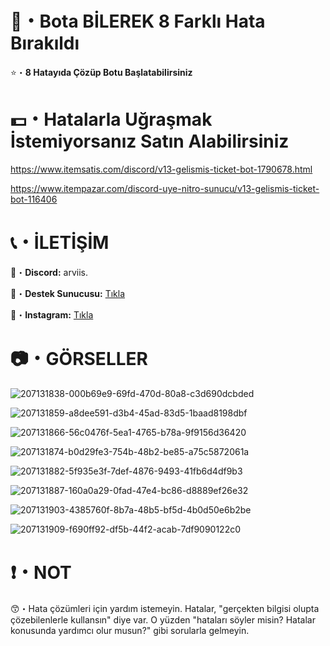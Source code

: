 # 🤖・Bota BİLEREK 8 Farklı Hata Bırakıldı
⭐・**8 Hatayıda Çözüp Botu Başlatabilirsiniz**
# 
#

# 💵・Hatalarla Uğraşmak İstemiyorsanız Satın Alabilirsiniz
https://www.itemsatis.com/discord/v13-gelismis-ticket-bot-1790678.html

https://www.itempazar.com/discord-uye-nitro-sunucu/v13-gelismis-ticket-bot-116406
# 
#

# 📞・İLETİŞİM
💙・**Discord:** arviis.

🔗・**Destek Sunucusu:** [Tıkla](https://discord.gg/3AfAFE5qYg)

💜・**Instagram:** [Tıkla](https://www.instagram.com/al.kann0/)
#
#

# 📷・GÖRSELLER
![207131838-000b69e9-69fd-470d-80a8-c3d690dcbded](https://github.com/user-attachments/assets/9b0a07da-805f-4703-9aaf-ba6b2e43284d)

![207131859-a8dee591-d3b4-45ad-83d5-1baad8198dbf](https://github.com/user-attachments/assets/dd9c2d45-b210-4a2d-b8fe-d10f690e3281)

![207131866-56c0476f-5ea1-4765-b78a-9f9156d36420](https://github.com/user-attachments/assets/16815110-9d3b-48ad-a13c-e7a708e2044d)

![207131874-b0d29fe3-754b-48b2-be85-a75c5872061a](https://github.com/user-attachments/assets/dff100c3-50b6-4b29-bc46-3da315380b49)

![207131882-5f935e3f-7def-4876-9493-41fb6d4df9b3](https://github.com/user-attachments/assets/06b80e8e-235e-4dc4-aa49-43be39d0bee5)

![207131887-160a0a29-0fad-47e4-bc86-d8889ef26e32](https://github.com/user-attachments/assets/42eac444-4376-40d7-8f8e-630392956cab)

![207131903-4385760f-8b7a-48b5-bf5d-4b0d50e6b2be](https://github.com/user-attachments/assets/77a9fc69-6861-4c7f-b2c6-4fa038fa3420)

![207131909-f690ff92-df5b-44f2-acab-7df9090122c0](https://github.com/user-attachments/assets/613480fc-73bd-495f-b54a-d891a255831d)

# ❗・NOT
😙・Hata çözümleri için yardım istemeyin. Hatalar, "gerçekten bilgisi olupta çözebilenlerle kullansın" diye var. O yüzden "hataları söyler misin? Hatalar konusunda yardımcı olur musun?" gibi sorularla gelmeyin.
